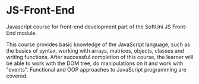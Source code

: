 # JS-Front-End
Javascript course for front-end development part of the SoftUni JS Front-End module.


This course provides basic knowledge of the JavaScript language, such as the basics of syntax, working with arrays, matrices, objects, classes and writing functions. After successful completion of this course, the learner will be able to work with the DOM tree, do manipulations on it and work with "events". Functional and OOP approaches to JavaScript programming are covered.

